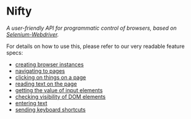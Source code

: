 # Nifty

_A user-friendly API for programmatic control of browsers, based on [Selenium-Webdriver](https://www.npmjs.com/package/selenium-webdriver)._

For details on how to use this, please refer to our very readable feature specs:
* [creating browser instances](features/creating_browser_instances.feature)
* [navigating to pages](features/navigating_to_pages.feature)
* [clicking on things on a page](features/click.feature)
* [reading text on the page](features/text.feature)
* [getting the value of input elements](features/val.feature)
* [checking visibility of DOM elements](features/is.feature)
* [entering text](features/send_keys.feature)
* [sending keyboard shortcuts](features/send_shortcut.feature)
